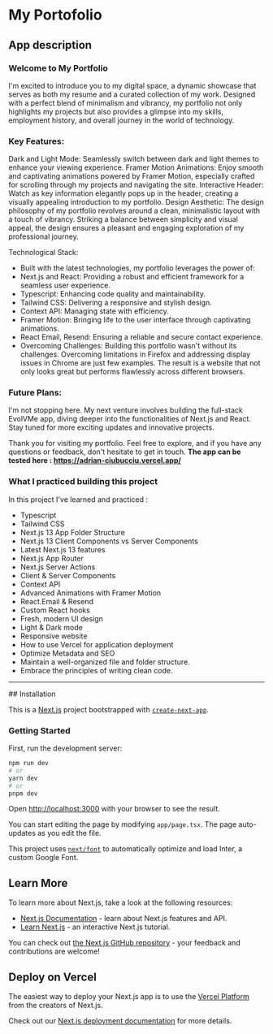 # My Portofolio
## App description
### Welcome to My Portfolio

I'm excited to introduce you to my digital space, a dynamic showcase that serves as both my resume and a curated collection of my work. Designed with a perfect blend of minimalism and vibrancy, my portfolio not only highlights my projects but also provides a glimpse into my skills, employment history, and overall journey in the world of technology.

### Key Features:

Dark and Light Mode: Seamlessly switch between dark and light themes to enhance your viewing experience.
Framer Motion Animations: Enjoy smooth and captivating animations powered by Framer Motion, especially crafted for scrolling through my projects and navigating the site.
Interactive Header: Watch as key information elegantly pops up in the header, creating a visually appealing introduction to my portfolio.
Design Aesthetic:
The design philosophy of my portfolio revolves around a clean, minimalistic layout with a touch of vibrancy. Striking a balance between simplicity and visual appeal, the design ensures a pleasant and engaging exploration of my professional journey.

Technological Stack:
* Built with the latest technologies, my portfolio leverages the power of:
* Next.js and React: Providing a robust and efficient framework for a seamless user experience.
* Typescript: Enhancing code quality and maintainability.
* Tailwind CSS: Delivering a responsive and stylish design.
* Context API: Managing state with efficiency.
* Framer Motion: Bringing life to the user interface through captivating animations.
* React Email, Resend: Ensuring a reliable and secure contact experience.
* Overcoming Challenges: Building this portfolio wasn't without its challenges. Overcoming limitations in Firefox and addressing display issues in Chrome are just few examples. The result is a website that not only looks great but performs flawlessly across different browsers.

### Future Plans:
I'm not stopping here. My next venture involves building the full-stack EvolVMe app, diving deeper into the functionalities of Next.js and React. Stay tuned for more exciting updates and innovative projects.

Thank you for visiting my portfolio. Feel free to explore, and if you have any questions or feedback, don't hesitate to get in touch.
<strong>The app can be tested here : https://adrian-ciubucciu.vercel.app/</strong>

### What I practiced building this project
In this project I've learned and practiced :
* Typescript
* Tailwind CSS
* Next.js 13 App Folder Structure
* Next.js 13 Client Components vs Server Components
* Latest Next.js 13 features
* Next.js App Router
* Next.js Server Actions
* Client & Server Components
* Context API
* Advanced Animations with Framer Motion
* React.Email & Resend
* Custom React hooks
* Fresh, modern UI design
* Light & Dark mode
* Responsive website
* How to use Vercel for application deployment
* Optimize Metadata and SEO
* Maintain a well-organized file and folder structure.
* Embrace the principles of writing clean code.

  

<hr/>
## Installation

This is a [Next.js](https://nextjs.org/) project bootstrapped with [`create-next-app`](https://github.com/vercel/next.js/tree/canary/packages/create-next-app).

### Getting Started

First, run the development server:

```bash
npm run dev
# or
yarn dev
# or
pnpm dev
```

Open [http://localhost:3000](http://localhost:3000) with your browser to see the result.

You can start editing the page by modifying `app/page.tsx`. The page auto-updates as you edit the file.

This project uses [`next/font`](https://nextjs.org/docs/basic-features/font-optimization) to automatically optimize and load Inter, a custom Google Font.

## Learn More

To learn more about Next.js, take a look at the following resources:

- [Next.js Documentation](https://nextjs.org/docs) - learn about Next.js features and API.
- [Learn Next.js](https://nextjs.org/learn) - an interactive Next.js tutorial.

You can check out [the Next.js GitHub repository](https://github.com/vercel/next.js/) - your feedback and contributions are welcome!

## Deploy on Vercel

The easiest way to deploy your Next.js app is to use the [Vercel Platform](https://vercel.com/new?utm_medium=default-template&filter=next.js&utm_source=create-next-app&utm_campaign=create-next-app-readme) from the creators of Next.js.

Check out our [Next.js deployment documentation](https://nextjs.org/docs/deployment) for more details.
